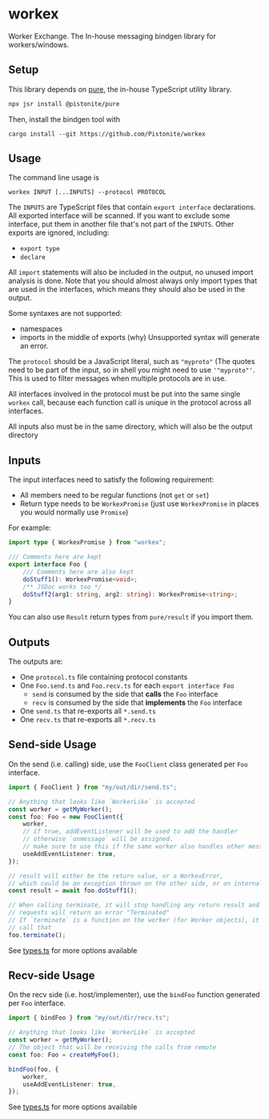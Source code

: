 # workex
Worker Exchange. The In-house messaging bindgen library for workers/windows.

## Setup
This library depends on [pure](https://github.com/Pistonite/pure), the in-house TypeScript utility library.

```bash
npx jsr install @pistonite/pure
```

Then, install the bindgen tool with
```
cargo install --git https://github.com/Pistonite/workex
```

## Usage
The command line usage is
```
workex INPUT [...INPUTS] --protocol PROTOCOL
```
The `INPUTS` are TypeScript files that contain `export interface` declarations.
All exported interface will be scanned. If you want to exclude some interface,
put them in another file that's not part of the `INPUTS`.
Other exports are ignored, including:

- `export type`
- `declare`

All `import` statements will also be included in the output, no unused import analysis is done.
Note that you should almost always only import types that are used in the interfaces, which means
they should also be used in the output.

Some syntaxes are not supported:
- namespaces
- imports in the middle of exports (why)
Unsupported syntax will generate an error.

The `protocol` should be a JavaScript literal, such as `"myproto"` (The quotes need to be part
of the input, so in shell you might need to use `'"myproto"'`. This is used to filter messages
when multiple protocols are in use.

All interfaces involved in the protocol must be put into the same single `workex` call, because
each function call is unique in the protocol across all interfaces.

All inputs also must be in the same directory, which will also be the output directory

## Inputs
The input interfaces need to satisfy the following requirement:
- All members need to be regular functions (not `get` or `set`)
- Return type needs to be `WorkexPromise` (just use `WorkexPromise` in places you would normally use `Promise`)

For example:
```typescript
import type { WorkexPromise } from "workex";

/// Comments here are kept
export interface Foo {
    /// Comments here are also kept
    doStuff1(): WorkexPromise<void>;
    /** JSDoc works too */
    doStuff2(arg1: string, arg2: string): WorkexPromise<string>;
}
```

You can also use `Result` return types from `pure/result` if you import them.

## Outputs
The outputs are:
- One `protocol.ts` file containing protocol constants
- One `Foo.send.ts` and `Foo.recv.ts` for each `export interface Foo`
  - `send` is consumed by the side that **calls** the `Foo` interface
  - `recv` is consumed by the side that **implements** the `Foo` interface
- One `send.ts` that re-exports all `*.send.ts`
- One `recv.ts` that re-exports all `*.recv.ts`

## Send-side Usage
On the send (i.e. calling) side, use the `FooClient` class generated per `Foo` interface.

```typescript
import { FooClient } from "my/out/dir/send.ts";

// Anything that looks like `WorkerLike` is accepted
const worker = getMyWorker();
const foo: Foo = new FooClient({
    worker,
    // if true, addEventListener will be used to add the handler
    // otherwise `onmessage` will be assigned.
    // make sure to use this if the same worker also handles other messages
    useAddEventListener: true,
});

// result will either be the return value, or a WorkexError,
// which could be an exception thrown on the other side, or an internal error
const result = await foo.doStuff1();

// When calling terminate, it will stop handling any return result and newer
// requests will return an error "Terminated"
// If `terminate` is a function on the worker (for Worker objects), it will also
// call that
foo.terminate();
```

See [types.ts](lib/types.ts) for more options available


## Recv-side Usage
On the recv side (i.e. host/implementer), use the `bindFoo` function generated per `Foo` interface.

```typescript
import { bindFoo } from "my/out/dir/recv.ts";

// Anything that looks like `WorkerLike` is accepted
const worker = getMyWorker();
// The object that will be receiving the calls from remote
const foo: Foo = createMyFoo();

bindFoo(foo, {
    worker,
    useAddEventListener: true,
});
```
    
See [types.ts](lib/types.ts) for more options available
